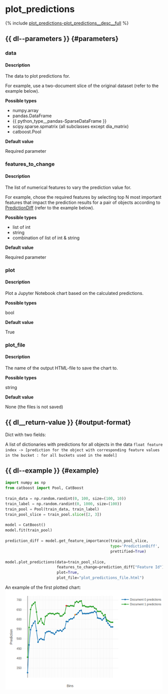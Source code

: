 # plot_predictions

{% include [plot_predictions-plot_predictions__desc__full](../_includes/work_src/reusage-python/plot_predictions__desc__full.md) %}

## {{ dl--parameters }} {#parameters}

### data

#### Description

The data to plot predictions for.

For example, use a two-document slice of the original dataset (refer to the example below).

**Possible types**

- numpy.array
- pandas.DataFrame
- {{ python_type__pandas-SparseDataFrame }}
- scipy.sparse.spmatrix (all subclasses except dia_matrix)
- catboost.Pool

**Default value**

Required parameter

### features_to_change

#### Description

The list of numerical features to vary the prediction value for.

For example, chose the required features by selecting top N most important features that impact the prediction results for a pair of objects according to [PredictionDiff](fstr.md#fstr__prediction-diff) (refer to the example below).

**Possible types**

- list of int
- string
- combination of list of int & string

**Default value**

Required parameter

### plot

#### Description

Plot a Jupyter Notebook chart based on the calculated predictions.

**Possible types**

bool

**Default value**

True


### plot_file

#### Description

The name of the output HTML-file to save the chart to.

**Possible types**

string

**Default value**

None (the files is not saved)


## {{ dl__return-value }} {#output-format}

Dict with two fields:

A list of dictionaries with predictions for all objects in the data `float feature index -> [prediction for the object with corresponding feature values in the bucket : for all buckets used in the model]`

## {{ dl--example }} {#example}

```python
import numpy as np
from catboost import Pool, CatBoost

train_data = np.random.randint(0, 100, size=(100, 10))
train_label = np.random.randint(0, 1000, size=(100))
train_pool = Pool(train_data, train_label)
train_pool_slice = train_pool.slice([2, 3])

model = CatBoost()
model.fit(train_pool)

prediction_diff = model.get_feature_importance(train_pool_slice,
                                               type='PredictionDiff',
                                               prettified=True)

model.plot_predictions(data=train_pool_slice,
                       features_to_change=prediction_diff["Feature Id"][:2],
                       plot=True,
                       plot_file="plot_predictions_file.html")

```

An example of the first plotted chart:
![](../images/jupyter__catboost__plot_prediction.png)
